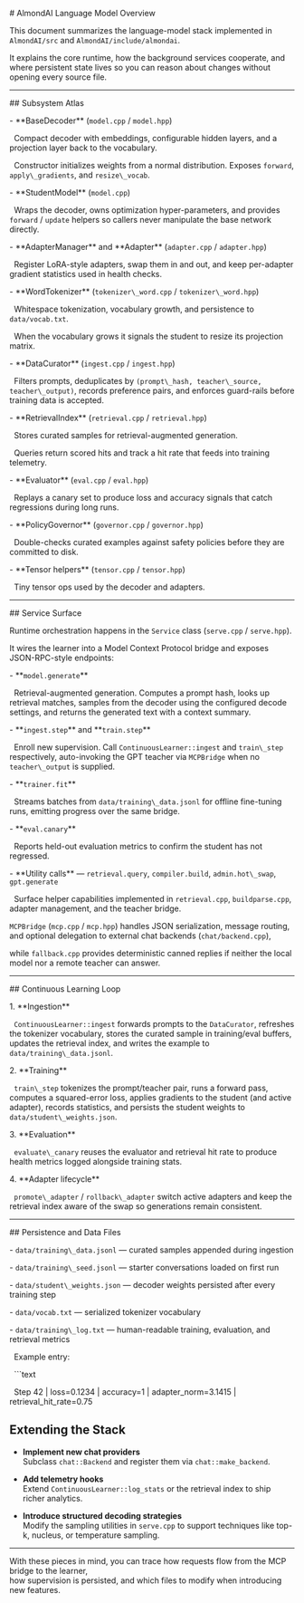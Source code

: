 \# AlmondAI Language Model Overview



This document summarizes the language-model stack implemented in `AlmondAI/src` and `AlmondAI/include/almondai`.  

It explains the core runtime, how the background services cooperate, and where persistent state lives so you can reason about changes without opening every source file.



---



\## Subsystem Atlas



\- \*\*BaseDecoder\*\* (`model.cpp` / `model.hpp`)  

&nbsp; Compact decoder with embeddings, configurable hidden layers, and a projection layer back to the vocabulary.  

&nbsp; Constructor initializes weights from a normal distribution. Exposes `forward`, `apply\_gradients`, and `resize\_vocab`.



\- \*\*StudentModel\*\* (`model.cpp`)  

&nbsp; Wraps the decoder, owns optimization hyper-parameters, and provides `forward` / `update` helpers so callers never manipulate the base network directly.



\- \*\*AdapterManager\*\* and \*\*Adapter\*\* (`adapter.cpp` / `adapter.hpp`)  

&nbsp; Register LoRA-style adapters, swap them in and out, and keep per-adapter gradient statistics used in health checks.



\- \*\*WordTokenizer\*\* (`tokenizer\_word.cpp` / `tokenizer\_word.hpp`)  

&nbsp; Whitespace tokenization, vocabulary growth, and persistence to `data/vocab.txt`.  

&nbsp; When the vocabulary grows it signals the student to resize its projection matrix.



\- \*\*DataCurator\*\* (`ingest.cpp` / `ingest.hpp`)  

&nbsp; Filters prompts, deduplicates by `(prompt\_hash, teacher\_source, teacher\_output)`, records preference pairs, and enforces guard-rails before training data is accepted.



\- \*\*RetrievalIndex\*\* (`retrieval.cpp` / `retrieval.hpp`)  

&nbsp; Stores curated samples for retrieval-augmented generation.  

&nbsp; Queries return scored hits and track a hit rate that feeds into training telemetry.



\- \*\*Evaluator\*\* (`eval.cpp` / `eval.hpp`)  

&nbsp; Replays a canary set to produce loss and accuracy signals that catch regressions during long runs.



\- \*\*PolicyGovernor\*\* (`governor.cpp` / `governor.hpp`)  

&nbsp; Double-checks curated examples against safety policies before they are committed to disk.



\- \*\*Tensor helpers\*\* (`tensor.cpp` / `tensor.hpp`)  

&nbsp; Tiny tensor ops used by the decoder and adapters.



---



\## Service Surface



Runtime orchestration happens in the `Service` class (`serve.cpp` / `serve.hpp`).  

It wires the learner into a Model Context Protocol bridge and exposes JSON-RPC-style endpoints:



\- \*\*`model.generate`\*\*  

&nbsp; Retrieval-augmented generation. Computes a prompt hash, looks up retrieval matches, samples from the decoder using the configured decode settings, and returns the generated text with a context summary.



\- \*\*`ingest.step`\*\* and \*\*`train.step`\*\*  

&nbsp; Enroll new supervision. Call `ContinuousLearner::ingest` and `train\_step` respectively, auto-invoking the GPT teacher via `MCPBridge` when no `teacher\_output` is supplied.



\- \*\*`trainer.fit`\*\*  

&nbsp; Streams batches from `data/training\_data.jsonl` for offline fine-tuning runs, emitting progress over the same bridge.



\- \*\*`eval.canary`\*\*  

&nbsp; Reports held-out evaluation metrics to confirm the student has not regressed.



\- \*\*Utility calls\*\* — `retrieval.query`, `compiler.build`, `admin.hot\_swap`, `gpt.generate`  

&nbsp; Surface helper capabilities implemented in `retrieval.cpp`, `buildparse.cpp`, adapter management, and the teacher bridge.



`MCPBridge` (`mcp.cpp` / `mcp.hpp`) handles JSON serialization, message routing, and optional delegation to external chat backends (`chat/backend.cpp`),  

while `fallback.cpp` provides deterministic canned replies if neither the local model nor a remote teacher can answer.



---



\## Continuous Learning Loop



1\. \*\*Ingestion\*\*  

&nbsp;  `ContinuousLearner::ingest` forwards prompts to the `DataCurator`, refreshes the tokenizer vocabulary, stores the curated sample in training/eval buffers, updates the retrieval index, and writes the example to `data/training\_data.jsonl`.



2\. \*\*Training\*\*  

&nbsp;  `train\_step` tokenizes the prompt/teacher pair, runs a forward pass, computes a squared-error loss, applies gradients to the student (and active adapter), records statistics, and persists the student weights to `data/student\_weights.json`.



3\. \*\*Evaluation\*\*  

&nbsp;  `evaluate\_canary` reuses the evaluator and retrieval hit rate to produce health metrics logged alongside training stats.



4\. \*\*Adapter lifecycle\*\*  

&nbsp;  `promote\_adapter` / `rollback\_adapter` switch active adapters and keep the retrieval index aware of the swap so generations remain consistent.



---



\## Persistence and Data Files



\- `data/training\_data.jsonl` — curated samples appended during ingestion  

\- `data/training\_seed.jsonl` — starter conversations loaded on first run  

\- `data/student\_weights.json` — decoder weights persisted after every training step  

\- `data/vocab.txt` — serialized tokenizer vocabulary  

\- `data/training\_log.txt` — human-readable training, evaluation, and retrieval metrics  



&nbsp; Example entry:

&nbsp; ```text

&nbsp; Step 42 | loss=0.1234 | accuracy=1 | adapter\_norm=3.1415 | retrieval\_hit\_rate=0.75


## Extending the Stack

- **Implement new chat providers**  
  Subclass `chat::Backend` and register them via `chat::make_backend`.

- **Add telemetry hooks**  
  Extend `ContinuousLearner::log_stats` or the retrieval index to ship richer analytics.

- **Introduce structured decoding strategies**  
  Modify the sampling utilities in `serve.cpp` to support techniques like top-k, nucleus, or temperature sampling.

---

With these pieces in mind, you can trace how requests flow from the MCP bridge to the learner,  
how supervision is persisted, and which files to modify when introducing new features.

